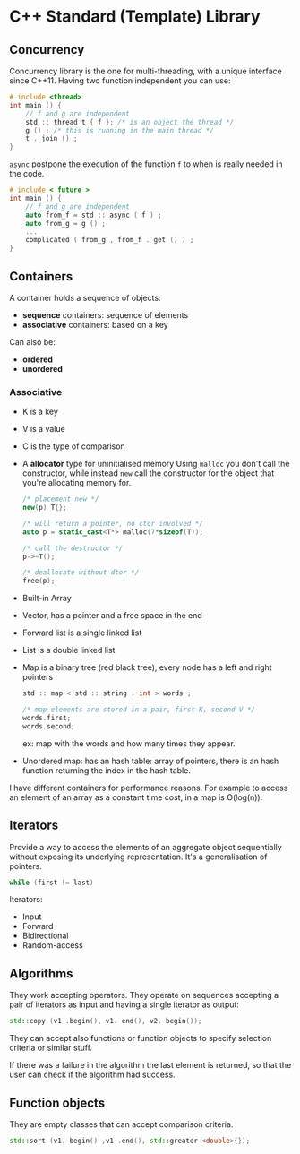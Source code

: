 # C++ Standard (Template) Library

## Concurrency 

Concurrency library is the one for multi-threading, with a unique interface since C++11. Having two function independent you can use:

```c++
# include <thread>
int main () {
	// f and g are independent
	std :: thread t { f }; /* is an object the thread */
	g () ; /* this is running in the main thread */
	t . join () ;
}
```

`async` postpone the execution of the function `f` to when is really needed in the code.

```c++
# include < future >
int main () {
	// f and g are independent
	auto from_f = std :: async ( f ) ;
	auto from_g = g () ;
	...
	complicated ( from_g , from_f . get () ) ;
}
```

## Containers 

A container holds a sequence of objects:

- **sequence** containers: sequence of elements
- **associative** containers: based on a key

Can also be:

- **ordered**
- **unordered**

### Associative

- K is a key

- V is a value

- C is the type of comparison

- A **allocator** type for uninitialised memory
  Using `malloc` you don't call the constructor, while instead `new` call the constructor for the object that you're allocating memory for.
  
  ```c++
  /* placement new */
  new(p) T{};
  
  /* will return a pointer, no ctor involved */
  auto p = static_cast<T*> malloc(7*sizeof(T));
  
  /* call the destructor */
  p->~T();
  
  /* deallocate without dtor */
  free(p);
  ```
  
  

- Built-in Array

- Vector, has a pointer and a free space in the end

- Forward list is a single linked list

- List is a double linked list

- Map is a binary tree (red black tree), every node has a left and right pointers

  ```c++
  std :: map < std :: string , int > words ;
  
  /* map elements are stored in a pair, first K, second V */
  words.first;
  words.second;
  ```

  ex: map with the words and how many times they appear.

- Unordered map: has an hash table: array of pointers, there is an hash function returning the index in the hash table.

I have different containers for performance reasons. For example to access an element of an array as a constant time cost, in a map is O(log(n)).

## Iterators

Provide a way to access the elements of an aggregate object sequentially
without exposing its underlying representation. It's a generalisation of pointers.

```c++
while (first != last)
```

Iterators:

- Input
- Forward
- Bidirectional
- Random-access

## Algorithms

They work accepting operators. They operate on sequences accepting a pair of iterators as input and having a single iterator as output:

```c++
std::copy (v1 .begin(), v1. end(), v2. begin());
```

They can accept also functions or function objects to specify selection criteria or similar stuff.

If there was a failure in the algorithm the last element is returned, so that the user can check if the algorithm had success.

## Function objects

They are empty classes that can accept comparison criteria.

```c++
std::sort (v1. begin() ,v1 .end(), std::greater <double>{});
```


